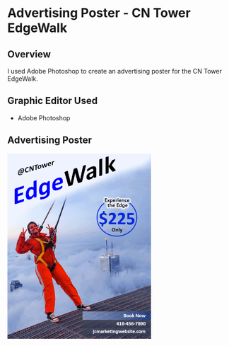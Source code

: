 # Advertising Poster - CN Tower EdgeWalk

## Overview
I used Adobe Photoshop to create an advertising poster for the CN Tower EdgeWalk. 

## Graphic Editor Used
- Adobe Photoshop

## Advertising Poster
<img src="https://github.com/junmian/cn-tower-edgewalk-poster/raw/main/CN-Tower-EdgeWalk.png" width="325" height="419" alt="CN Tower EdgeWalk Poster" title="CN Tower EdgeWalk">